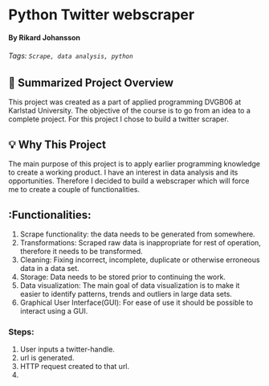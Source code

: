# Python Twitter webscraper
#### By Rikard Johansson
###### Tags: `Scrape, data analysis, python`


## :memo: Summarized Project Overview
This project was created as a part of applied programming DVGB06 at Karlstad University.
The objective of the course is to go from an idea to a complete project. For this project I chose to build a twitter scraper.

## :bulb: Why This Project
The main purpose of this project is to apply earlier programming knowledge to create a working product.
I have an interest in data analysis and its opportunities. Therefore I decided to build a webscraper which will force me to create a couple of functionalities.
## :Functionalities:
1. Scrape functionality: the data needs to be generated from somewhere.
2. Transformations: Scraped raw data is inappropriate for rest of operation, therefore it needs to be transformed.
3. Cleaning: Fixing incorrect, incomplete, duplicate or otherwise erroneous data in a data set.
4. Storage: Data needs to be stored prior to continuing the work.
5. Data visualization: The main goal of data visualization is to make it easier to identify patterns, trends and outliers in large data sets.
6. Graphical User Interface(GUI): For ease of use it should be possible to interact using a GUI.

### Steps:
1. User inputs a twitter-handle.
2. url is generated.
3. HTTP request created to that url.
4. 
